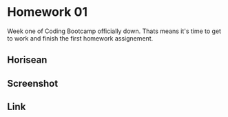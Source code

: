 # Homework 01

Week one of Coding Bootcamp officially down. Thats means it's time to get to work and finish the first homework assignement.

## Horisean



## Screenshot



## Link